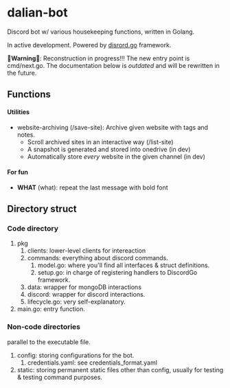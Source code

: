 # dalian-bot

Discord bot w/ various housekeeping functions, written in Golang.

In active development. Powered by [disrord.go](https://github.com/bwmarrin/discordgo) framework.

**🚧Warning🚧**: Reconstruction in progress!!! The new entry point is cmd/next.go. The documentation
below is *outdated* and will be rewritten in the future.

## Functions 

#### Utilities
* website-archiving (/save-site): Archive given website with tags and notes. 
  * Scroll archived sites in an interactive way (/list-site)
  * A snapshot is generated and stored into onedrive (in dev)
  * Automatically store *every* website in the given channel (in dev)

#### For fun
* **WHAT** (what): repeat the last message with bold font


## Directory struct

### Code directory

1. pkg
   1. clients: lower-level clients for intereaction
   2. commands: everything about discord commands.
      1. model.go: where you'll find all interfaces & struct definitions.
      2. setup.go: in charge of registering handlers to DiscordGo framework.
   3. data: wrapper for mongoDB interactions
   4. discord: wrapper for discord interactions.
   5. lifecycle.go: very self-explanatory.
2. main.go: entry function.

### Non-code directories
parallel to the executable file.
1. config: storing configurations for the bot.
   1. credentials.yaml: see credentials_format.yaml
2. static: storing permanent static files other than config, usually for testing & testing command
purposes.
